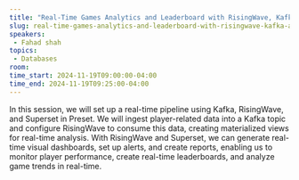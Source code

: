 ```yaml
---
title: "Real-Time Games Analytics and Leaderboard with RisingWave, Kafka, and Superset (Preset)"
slug: real-time-games-analytics-and-leaderboard-with-risingwave-kafka-and-superset-preset
speakers:
 - Fahad shah
topics:
 - Databases
room: 
time_start: 2024-11-19T09:00:00-04:00
time_end: 2024-11-19T09:25:00-04:00
---
```


In this session, we will set up a real-time pipeline using Kafka, RisingWave, and Superset in Preset. We will ingest player-related data into a Kafka topic and configure RisingWave to consume this data, creating materialized views for real-time analysis. With RisingWave and Superset, we can generate real-time visual dashboards, set up alerts, and create reports, enabling us to monitor player performance, create real-time leaderboards, and analyze game trends in real-time.